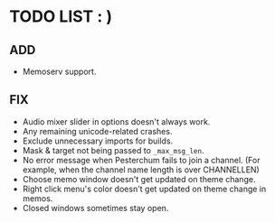 # TODO LIST : )

## ADD
 - Memoserv support.

## FIX
 - Audio mixer slider in options doesn't always work.
 - Any remaining unicode-related crashes.
 - Exclude unnecessary imports for builds.
 - Mask & target not being passed to ``_max_msg_len``.
 - No error message when Pesterchum fails to join a channel. (For example, when the channel name length is over CHANNELLEN)
 - Choose memo window doesn't get updated on theme change.
 - Right click menu's color doesn't get updated on theme change in memos.
 - Closed windows sometimes stay open.